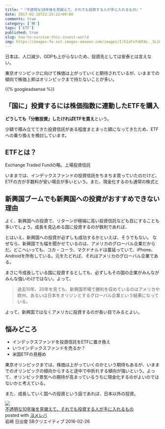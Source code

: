 ```yaml
---
title: "『不透明な10年後を見据えて、それでも投資する人が手に入れるもの』"
date: 2017-02-16T22:25:22+09:00
comments: true
category: ['株']
tags: ['ETF']
published: true
slug: how-to-survive-this-invest-world
img: https://images-fe.ssl-images-amazon.com/images/I/51zFv7nEFAL._SL160_.jpg
---
```


日本は、人口減少、GDPも上がらないため、投資先としては安泰とは言えない。

東京オリンピックに向けて株価は上がっていくと期待されているが、いままでの傾向で株価上昇はオリンピックまで持たないことが多い。

<!--more-->
{{% googleadsense %}}



## 「国に」投資するには株価指数に連動したETFを購入

**どうしても「分散投資」したければETFを買え**という。

少額で積み立ててきた投資信託がある程度まとまった額になってきたため、ETFへの乗り換えを検討しています。


## ETFとは？

Exchange Traded Fundの略。上場投資信託

いままでは、インデックスファンドの投資信託をちまちま買っていたのだけど、ETFの方が手数料が安い場合が多いという。また、現金化するのも通常の株式と


## 新興国ブームでも新興国への投資がおすすめできない理由

よく、新興国への投資で、リターンが極端に高い投資信託なども目にすることも多いでしょう。成長を見込める国に投資するのが鉄則であれば、

とはいえ、新興国への投資が必ずしも成功するかといえば、そうでもない。
なぜなら、新興国でも幅を聞かせているのは、アメリカのグローバル企業だからだ。どこへいっても、コカ・コーラ、マクドナルドは蔓延っていて、iPhone、Androidを所有している。元をたどれば、それはアメリカのグローバル企業である。

まさに今成長している国に投資するとしても、必ずしもその国の企業がみんながみんな強いわけではない。よって、

> 過去10年、20年を見ても、新興国市場で勝利を収めているのはアメリカや欧州、あるいは日本をオリジンとするグローバル企業という結果になっている。

よって、新興国ではなくアメリカに投資するのが長い目でみるとよい。


## 悩みどころ

- インデックスファンドを投資信託をETFに置き換え
- いつインデックスファンドを売るか？
- 米国ETFの見極め

東京オリンピックまでは、株価は上がっていくのかという期待もあるが、いままでのオリンピックの傾向からすると途中で中折れする傾向が強いという。よって、オリンピック景気への期待が高まっているうちに現金化するのがよいのではないかと考えている。

また、成長していく国への投資という話であれば、日本以外の投資。

<div class="cstmreba"><div class="booklink-box"><div class="booklink-image"><a href="http://www.amazon.co.jp/exec/obidos/asin/4797385669/meganii-22/" target="_blank" ><img src="https://images-fe.ssl-images-amazon.com/images/I/51zFv7nEFAL._SL160_.jpg" style="border: none;" /></a></div><div class="booklink-info"><div class="booklink-name"><a href="http://www.amazon.co.jp/exec/obidos/asin/4797385669/meganii-22/" target="_blank" >不透明な10年後を見据えて、それでも投資する人が手に入れるもの</a><div class="booklink-powered-date">posted with <a href="http://yomereba.com" rel="nofollow" target="_blank">ヨメレバ</a></div></div><div class="booklink-detail">岩崎 日出俊 SBクリエイティブ 2016-02-26    </div><div class="booklink-link2">                                          	  	  	  	</div></div><div class="booklink-footer"></div></div></div>